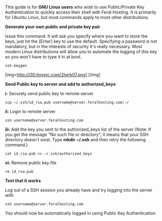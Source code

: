 
This guide is for **GNU Linux users** who wish to use Public/Private Key Authentication to quickly access their shell with Feral Hosting. It is primarily for Ubuntu Linux, but most commands apply to most other distributions.

**Generate your own public and private key pair**

Issue this command. It will ask you specify where you want to store the keys, just hit the [Enter] key to use the default. Specifying a password is not mandatory, but in the interests of security it's really necessary. Most modern Linux distributions will allow you to automate the logging of this key so you won't have to type it in at boot.

~~~
ssh-keygen
~~~

[img=http://i30.tinypic.com/2lwrk07.png] [/img]

**Send Public key to server and add to authorized_keys**

**i:** Securely send public key to remote server

~~~
scp ~/.ssh/id_rsa.pub username@server.feralhosting.com:~/
~~~

**ii:** Login to remote server

~~~
ssh username@server.feralhosting.com
~~~

**iii:** Add the key you sent to the authorized_keys list of the server (Note: If you get the message "No such file or directory", it means that your SSH directory doesn't exist.  Type **mkdir ~/.ssh** and then retry the following command.)

~~~
cat id_rsa.pub >> ~/.ssh/authorized_keys
~~~

**vi:** Remove public key file

~~~
rm id_rsa.pub
~~~

**Test that it works**

Log out of a SSH session you already have and try logging into the server with 

~~~
ssh username@server.feralhosting.com
~~~

You should now be automatically logged in using Public Key Authentication.



